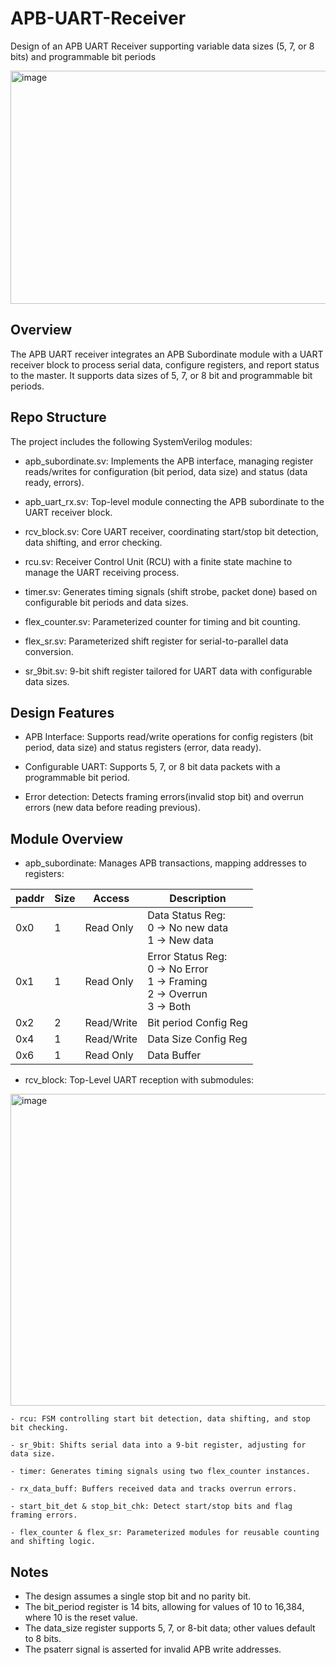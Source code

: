 # APB-UART-Receiver
Design of an APB UART Receiver supporting variable data sizes (5, 7, or 8 bits) and programmable bit periods

<img width="793" height="373" alt="image" src="https://github.com/user-attachments/assets/feae8df0-3d2c-403b-9355-2ce1b1063fd1" />

## Overview 
The APB UART receiver integrates an APB Subordinate module with a UART receiver block to process serial data, configure registers, and report status to the master. It supports data sizes of 5, 7, or 8 bit and programmable bit periods. 

## Repo Structure 

The project includes the following SystemVerilog modules:

  - apb_subordinate.sv: Implements the APB interface, managing register reads/writes for configuration (bit period, data size) and status (data ready, errors).
  
  - apb_uart_rx.sv: Top-level module connecting the APB subordinate to the UART receiver block.
  
  - rcv_block.sv: Core UART receiver, coordinating start/stop bit detection, data shifting, and error checking.
  
  - rcu.sv: Receiver Control Unit (RCU) with a finite state machine to manage the UART receiving process.
  
  - timer.sv: Generates timing signals (shift strobe, packet done) based on configurable bit periods and data sizes.
  
  - flex_counter.sv: Parameterized counter for timing and bit counting.
  
  - flex_sr.sv: Parameterized shift register for serial-to-parallel data conversion.
  
  - sr_9bit.sv: 9-bit shift register tailored for UART data with configurable data sizes.

## Design Features

- APB Interface: Supports read/write operations for config registers (bit period, data size) and status registers (error, data ready).

- Configurable UART: Supports 5, 7, or 8 bit data packets with a programmable bit period.

- Error detection: Detects framing errors(invalid stop bit) and overrun errors (new data before reading previous).
  
## Module Overview
- apb_subordinate: Manages APB transactions, mapping addresses to registers:
  
| paddr | Size |  Access  | Description                                                      |
|-------|------|----------|------------------------------------------------------------------|
|   0x0   |  1   |Read Only |Data Status Reg: <br> 0 -> No new data <br>    1 -> New data                         |  
|   0x1   |  1   |Read Only |Error Status Reg: <br> 0 -> No Error <br> 1 -> Framing  <br> 2 -> Overrun  <br> 3 -> Both|
|   0x2   |  2   |Read/Write|Bit period Config Reg                                             |
|   0x4   |  1   |Read/Write|Data Size Config Reg                                              |
|   0x6   |  1   |Read Only |Data Buffer                                                       |

- rcv_block: Top-Level UART reception with submodules:
  
<img width="512" height="499" alt="image" src="https://github.com/user-attachments/assets/eceef10f-3f1c-42d2-ad0a-98171cd8f372" />

    - rcu: FSM controlling start bit detection, data shifting, and stop bit checking.
    
    - sr_9bit: Shifts serial data into a 9-bit register, adjusting for data size.
    
    - timer: Generates timing signals using two flex_counter instances.
    
    - rx_data_buff: Buffers received data and tracks overrun errors.
    
    - start_bit_det & stop_bit_chk: Detect start/stop bits and flag framing errors. 
    
    - flex_counter & flex_sr: Parameterized modules for reusable counting and shifting logic.
 
## Notes 
- The design assumes a single stop bit and no parity bit.
- The bit_period register is 14 bits, allowing for values of 10 to 16,384, where 10 is the reset value.
- The data_size register supports 5, 7, or 8-bit data; other values default to 8 bits.
- The psaterr signal is asserted for invalid APB write addresses.

